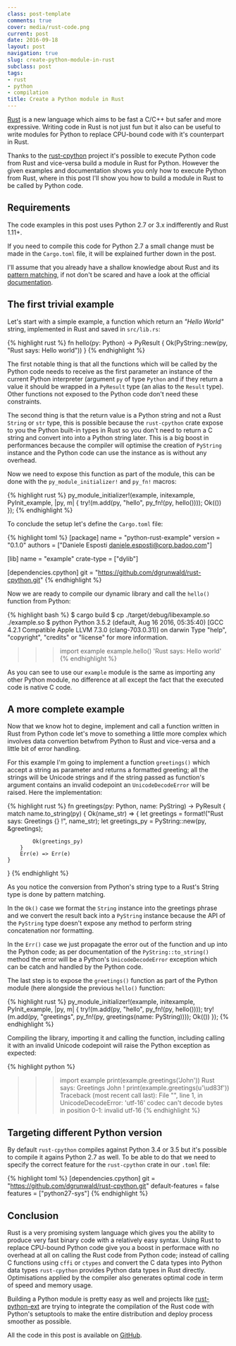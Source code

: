 ```yaml
---
class: post-template
comments: true
cover: media/rust-code.png
current: post
date: 2016-09-18
layout: post
navigation: true
slug: create-python-module-in-rust
subclass: post
tags:
- rust
- python
- compilation
title: Create a Python module in Rust
---
```


[Rust](https://www.rust-lang.org) is a new language which aims to be fast a C/C++ but safer and more expressive. Writing code in Rust is not just fun but it also can be useful to write modules for Python to replace CPU-bound code with it's counterpart in Rust.

Thanks to the [rust-cpython](https://github.com/dgrunwald/rust-cpython) project it's possible to execute Python code from Rust and vice-versa build a module in Rust for Python. However the given examples and documentation shows you only how to execute Python from Rust, where in this post I'll show you how to build a module in Rust to be called by Python code.


## Requirements

The code examples in this post uses Python 2.7 or 3.x indifferently and Rust 1.11+.

If you need to compile this code for Python 2.7 a small change must be made in the `Cargo.toml` file, it will be explained further down in the post.

I'll assume that you already have a shallow knowledge about Rust and its [pattern matching](https://doc.rust-lang.org/book/patterns.html), if not don't be scared and have a look at the official [documentation](https://doc.rust-lang.org/book/).


## The first trivial example

Let's start with a simple example, a function which return an *"Hello World"* string, implemented in Rust and saved in `src/lib.rs`:

{% highlight rust %}
fn hello(py: Python) -> PyResult<PyString> {
    Ok(PyString::new(py, "Rust says: Hello world"))
}
{% endhighlight %}

The first notable thing is that all the functions which will be called by the Python code needs to receive as the first parameter an instance of the current Python interpreter (argument `py` of type `Python` and if they return a value it should be wrapped in a `PyResult` type (an alias to the `Result` type). Other functions not exposed to the Python code don't need these constraints.

The second thing is that the return value is a Python string and not a Rust `String` or `str` type, this is possible because the `rust-cpython` crate expose to you the Python built-in types in Rust so you don't need to return a C string and convert into into a Python string later. This is a big boost in performances because the compiler will optimise the creation of `PyString` instance and the Python code can use the instance as is without any overhead.

Now we need to expose this function as part of the module, this can be done with the `py_module_initializer!` and `py_fn!` macros:

{% highlight rust %}
py_module_initializer!(example, initexample, PyInit_example, |py, m| {
    try!(m.add(py, "hello", py_fn!(py, hello())));
    Ok(())
});
{% endhighlight %}

To conclude the setup let's define the `Cargo.toml` file:

{% highlight toml %}
[package]
name = "python-rust-example"
version = "0.1.0"
authors = ["Daniele Esposti <daniele.esposti@corp.badoo.com>"]

[lib]
name = "example"
crate-type = ["dylib"]

[dependencies.cpython]
git = "https://github.com/dgrunwald/rust-cpython.git"
{% endhighlight %}

Now we are ready to compile our dynamic library and call the `hello()` function from Python:

{% highlight bash %}
$ cargo build
$ cp ./target/debug/libexample.so ./example.so
$ python
Python 3.5.2 (default, Aug 16 2016, 05:35:40)
[GCC 4.2.1 Compatible Apple LLVM 7.3.0 (clang-703.0.31)] on darwin
Type "help", "copyright", "credits" or "license" for more information.
>>> import example
>>> example.hello()
'Rust says: Hello world'
{% endhighlight %}

As you can see to use our `example` module is the same as importing any other Python module, no difference at all except the fact that the executed code is native C code.


## A more complete example

Now that we know hot to degine, implement and call a function written in Rust from Python code let's move to something a little more complex which involves data convertion betwfrom Python to Rust and vice-versa and a little bit of error handling.

For this example I'm going to implement a function `greetings()` which accept a string as parameter and returns a formatted greeting; all the strings will be Unicode strings and if the string passed as function's argument contains an invalid codepoint an `UnicodeDecodeError` will be raised. Here the implementation:

{% highlight rust %}
fn greetings(py: Python, name: PyString) -> PyResult<PyString> {
    match name.to_string(py) {
        Ok(name_str) => {
            let greetings = format!("Rust says: Greetings {} !", name_str);
            let greetings_py = PyString::new(py, &greetings);

            Ok(greetings_py)
        }
        Err(e) => Err(e)
    }
}
{% endhighlight %}

As you notice the conversion from Python's string type to a Rust's String type is done by pattern matching.

In the `Ok()` case we format the `String` instance into the greetings phrase and we convert the result back into a `PyString` instance because the API of the `PyString` type doesn't expose any method to perform string concatenation nor formatting.

In the `Err()` case we just propagate the error out of the function and up into the Python code; as per documentation of the `PyString::to_string()` method the error will be a Python's `UnicodeDecodeError` exception which can be catch and handled by the Python code.

The last step is to expose the `greetings()` function as part of the Python module (here alongside the previous `hello()` function:

{% highlight rust %}
py_module_initializer!(example, initexample, PyInit_example, |py, m| {
    try!(m.add(py, "hello", py_fn!(py, hello())));
    try!(m.add(py, "greetings", py_fn!(py, greetings(name: PyString))));
    Ok(())
});
{% endhighlight %}

Compiling the library, importing it and calling the function, including calling it with an invalid Unicode codepoint will raise the Python exception as expected:

{% highlight python %}
>>> import example
>>> print(example.greetings('John'))
Rust says: Greetings John !
>>> print(example.greetings(u'\ud83f'))
Traceback (most recent call last):
  File "<stdin>", line 1, in <module>
UnicodeDecodeError: 'utf-16' codec can't decode bytes in position 0-1: invalid utf-16
{% endhighlight %}


## Targeting different Python version

By default `rust-cpython` compiles against Python 3.4 or 3.5 but it's possible to compile it agains Python 2.7 as well. To be able to do that we need to specify the correct feature for the `rust-cpython` crate in our `.toml` file:

{% highlight toml %}
[dependencies.cpython]
git = "https://github.com/dgrunwald/rust-cpython.git"
default-features = false
features = ["python27-sys"]
{% endhighlight %}


## Conclusion

Rust is a very promising system language which gives you the ability to produce very fast binary code with a relatively easy syntax. Using Rust to replace CPU-bound Python code give you a boost in performace with no overhead at all on calling the Rust code from Python code; instead of calling C functions using `cffi` or `ctypes` and convert the C data types into Python data types `rust-cpython` provides Python data types in Rust directly. Optimisations applied by the compiler also generates optimal code in term of speed and memory usage.

Building a Python module is pretty easy as well and projects like [rust-python-ext](https://github.com/novocaine/rust-python-ext) are trying to integrate the compilation of the Rust code with Python's setuptools to make the entire distribution and deploy process smoother as possible.

All the code in this post is available on [GitHub](https://github.com/expobrain/python-rust-library-example).